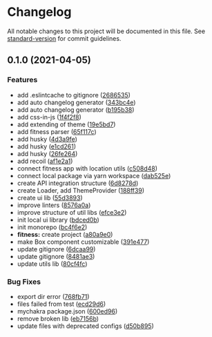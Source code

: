 # Changelog

All notable changes to this project will be documented in this file. See [standard-version](https://github.com/conventional-changelog/standard-version) for commit guidelines.

## 0.1.0 (2021-04-05)

### Features

- add .eslintcache to gitignore ([2686535](https://github.com/Alibek120699/monorepo/commits/2686535bf6445088a4ee69800e9b3f6647ece471))
- add auto changelog generator ([343bc4e](https://github.com/Alibek120699/monorepo/commits/343bc4eb98167d26ad4350651cecd2e24c9802f4))
- add auto changelog generator ([b195b38](https://github.com/Alibek120699/monorepo/commits/b195b387da5fef4bdcf5291a9831fb0347df3e6e))
- add css-in-js ([1f4f2f8](https://github.com/Alibek120699/monorepo/commits/1f4f2f815694e8d88a5cb9a8da41846927e0d530))
- add extending of theme ([19e5bd7](https://github.com/Alibek120699/monorepo/commits/19e5bd724229fe4737f5f05320f52982d3589b1b))
- add fitness parser ([65f117c](https://github.com/Alibek120699/monorepo/commits/65f117c955b81620afa1d13e0d11b1adcc3d7f56))
- add husky ([4d3a9fe](https://github.com/Alibek120699/monorepo/commits/4d3a9febbe97ca38328b79da059e4a0cd2b85be5))
- add husky ([e1cd261](https://github.com/Alibek120699/monorepo/commits/e1cd261d39ec03d131127aad6ac89732c6d606f3))
- add husky ([26fe264](https://github.com/Alibek120699/monorepo/commits/26fe2647f072df41c0d781d81d9961654123be0c))
- add recoil ([af1e2a1](https://github.com/Alibek120699/monorepo/commits/af1e2a1b505258cc8fff67a14d48eaddb8a00def))
- connect fitness app with location utils ([c508d48](https://github.com/Alibek120699/monorepo/commits/c508d483a6d0688616967bdd6857993296d33f1a))
- connect local package via yarn workspace ([dab525e](https://github.com/Alibek120699/monorepo/commits/dab525ef2ae23b2fadb9e785fc2dadb103065576))
- create API integration structure ([6d8278d](https://github.com/Alibek120699/monorepo/commits/6d8278dee7cea5ccd3c99fa2f3ed28092b545511))
- create Loader, add ThemeProvider ([188ff39](https://github.com/Alibek120699/monorepo/commits/188ff3941bd0ac3696821f211f97bb262a3df031))
- create ui lib ([55d3893](https://github.com/Alibek120699/monorepo/commits/55d38936692f471b204449b1b1f57cc7fbaf3fed))
- improve linters ([8576a0a](https://github.com/Alibek120699/monorepo/commits/8576a0a8710386a9be3d3c9ea66c2ea1eff17f5a))
- improve structure of util libs ([efce3e2](https://github.com/Alibek120699/monorepo/commits/efce3e24b884a16d4ef5531ecc3385608842b62a))
- init local ui library ([bdced0b](https://github.com/Alibek120699/monorepo/commits/bdced0b08fde5e18c1fc25fc217cc354dd06f67b))
- init monorepo ([bc4f6e2](https://github.com/Alibek120699/monorepo/commits/bc4f6e2ec384503d9e2d1280133a0666071ca0a5))
- **fitness:** create project ([a80a9e0](https://github.com/Alibek120699/monorepo/commits/a80a9e005006fcdd01e76af9bc7c222cdb46dcc9))
- make Box component customizable ([391e477](https://github.com/Alibek120699/monorepo/commits/391e477d82827f461bc223c2335144d3a4ece7d6))
- update gitignore ([6dcaa99](https://github.com/Alibek120699/monorepo/commits/6dcaa991f2313177661d319afc9d2ead755fcfc5))
- update gitignore ([8481ae3](https://github.com/Alibek120699/monorepo/commits/8481ae3602e402dd12d1f01b80e1d3670cedc815))
- update utils lib ([80cf4fc](https://github.com/Alibek120699/monorepo/commits/80cf4fcbe34595562d6536da1f59989855d7ecaf))

### Bug Fixes

- export dir error ([768fb71](https://github.com/Alibek120699/monorepo/commits/768fb71bd18d89a68038a0e781289219ec1d1765))
- files failed from test ([ecd29d6](https://github.com/Alibek120699/monorepo/commits/ecd29d6887f9f8d4fcefaf7b6709606837d81178))
- mychakra package.json ([600ed96](https://github.com/Alibek120699/monorepo/commits/600ed96b265bbc301f857adc9568dc8aacc3b003))
- remove broken lib ([eb7156b](https://github.com/Alibek120699/monorepo/commits/eb7156b880d6ee036e36b1c1f67353431fd6e3f0))
- update files with deprecated configs ([d50b895](https://github.com/Alibek120699/monorepo/commits/d50b8959d13118e0528eb0785ab30134d9ec54dc))
